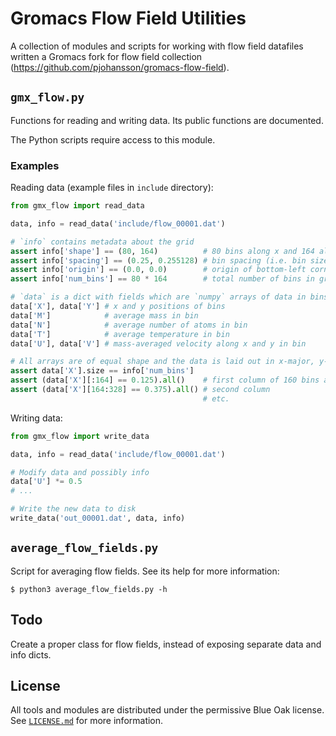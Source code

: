 # Gromacs Flow Field Utilities

A collection of modules and scripts for working with flow field 
datafiles written a Gromacs fork for flow field collection 
(https://github.com/pjohansson/gromacs-flow-field).

## `gmx_flow.py`

Functions for reading and writing data. Its public functions are documented.

The Python scripts require access to this module.

### Examples

Reading data (example files in `include` directory):

```python
from gmx_flow import read_data

data, info = read_data('include/flow_00001.dat')

# `info` contains metadata about the grid
assert info['shape'] == (80, 164)          # 80 bins along x and 164 along y
assert info['spacing'] == (0.25, 0.255128) # bin spacing (i.e. bin size) along x and y 
assert info['origin'] == (0.0, 0.0)        # origin of bottom-left corner of grid
assert info['num_bins'] == 80 * 164        # total number of bins in grid

# `data` is a dict with fields which are `numpy` arrays of data in bins
data['X'], data['Y'] # x and y positions of bins
data['M']            # average mass in bin
data['N']            # average number of atoms in bin
data['T']            # average temperature in bin
data['U'], data['V'] # mass-averaged velocity along x and y in bin

# All arrays are of equal shape and the data is laid out in x-major, y-minor order
assert data['X'].size == info['num_bins']
assert (data['X'][:164] == 0.125).all()    # first column of 160 bins along y
assert (data['X'][164:328] == 0.375).all() # second column
                                           # etc.
```

Writing data:

```python
from gmx_flow import write_data

data, info = read_data('include/flow_00001.dat')

# Modify data and possibly info
data['U'] *= 0.5
# ...

# Write the new data to disk
write_data('out_00001.dat', data, info)
```

## `average_flow_fields.py`

Script for averaging flow fields. See its help for more information:

`$ python3 average_flow_fields.py -h`

## Todo

Create a proper class for flow fields, instead of exposing separate 
data and info dicts.

## License

All tools and modules are distributed under the permissive Blue Oak license. 
See [`LICENSE.md`](LICENSE.md) for more information.
